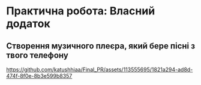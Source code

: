 # Практична робота: Власний додаток

## Створення музичного плеєра, який бере пісні з твого телефону


https://github.com/katushhiaa/Final_PR/assets/113555695/1821a294-ad8d-474f-8f0e-8b3e599b8357


